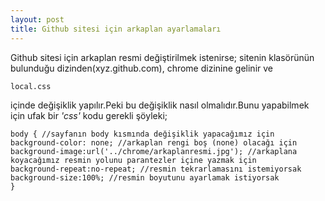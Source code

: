 ```yaml
---
layout: post
title: Github sitesi için arkaplan ayarlamaları
---
```

Github sitesi için arkaplan resmi değiştirilmek istenirse;
sitenin klasörünün bulunduğu dizinden(xyz.github.com), chrome dizinine gelinir ve 
    
    local.css 
içinde değişiklik yapılır.Peki bu değişiklik nasıl olmalıdır.Bunu yapabilmek için ufak bir *'css'* kodu gerekli şöyleki;
	
    body { //sayfanın body kısmında değişiklik yapacağımız için
    background-color: none; //arkaplan rengi boş (none) olacağı için
    background-image:url('../chrome/arkaplanresmi.jpg'); //arkaplana koyacağımız resmin yolunu parantezler içine yazmak için
    background-repeat:no-repeat; //resmin tekrarlamasını istemiyorsak
    background-size:100%; //resmin boyutunu ayarlamak istiyorsak
    }
  



